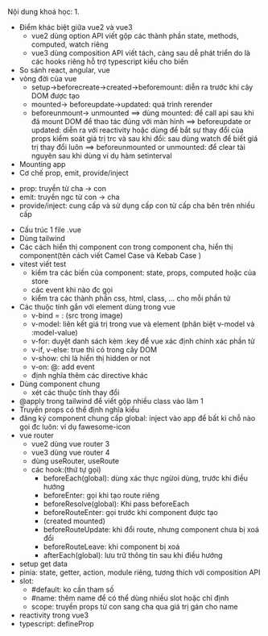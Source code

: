 Nội dung khoá học:
1.
- Điểm khác biệt giữa vue2 và vue3
  + vue2 dùng option API
  viết gộp các thành phần state, methods, computed, watch riêng
  + vue3 dùng composition API
  viết tách, càng sau dễ phát triển do là các hooks riêng
  hỗ trợ typescript kiểu cho biến
- So sánh react, angular, vue
- vòng đời của vue
  + setup->beforecreate->created->beforemount: diễn ra trước khi cây DOM được tạo
  + mounted-> beforeupdate->updated: quá trình rerender
  + beforeunmount-> unmounted
  ==> dùng mounted: để call api sau khi đã mount DOM để thao tác đúng với màn hình
  ==> beforeupdate or updated: diễn ra với reactivity hoặc dùng để bắt sự thay đổi của props kiểm soát giá trị trc và sau khi đổi: 
  sau dùng watch để biết giá trị thay đổi luôn
  ==> beforeunmounted or unmounted: để clear tài nguyên sau khi dùng ví dụ hàm setinterval
- Mounting app
- Cơ chế prop, emit, provide/inject
+ prop: truyền từ cha -> con 
+ emit: truyền ngc từ con -> cha
+ provide/inject: cung cấp và sử dụng cấp con từ cấp cha bên trên nhiều cấp
- Cấu trúc 1 file .vue 
- Dùng tailwind
- Các cách hiển thị component con trong component cha, hiển thị component(tên cách viết Camel Case và Kebab Case )
- vitest viết test
  + kiểm tra các biến của component: state, props, computed hoặc của store
  + các event khi nào đc gọi
  + kiểm tra các thành phần css, html, class, ... cho mỗi phần tử
- Các thuộc tính gắn với element dùng trong vue
  + v-bind = : (src trong image)
  + v-model: liên kết giá trị trong vue và element (phân biệt v-model và :model-value)
  + v-for: duyệt danh sách kèm :key để vue xác định chính xác phần tử
  + v-if, v-else: true thì có trong cây DOM
  + v-show: chỉ là hiển thị hidden or not
  + v-on: @: add event
  + định nghĩa thêm các directive khác
- Dùng component chung
  + xét các thuộc tính thay đổi
- @apply trong tailwind để viết gộp nhiều class vào làm 1
- Truyền props có thể định nghĩa kiểu
- đăng ký component chung cấp global: inject vào app để bất kì chỗ nào gọi đc luôn: ví dụ fawesome-icon
- vue router
  + vue2 dùng vue router 3
  + vue3 dùng vue router 4
  + dùng useRouter, useRoute
  + các hook:(thứ tự gọi)
    * beforeEach(global): dùng xác thực ngừoi dùng, trước khi điều hướng
    * beforeEnter: gọi khi tạo route riêng
    * beforeResolve(global): Khi pass beforeEach
    * beforeRouteEnter: gọi trước khi component được tạo
    * (created mounted)
    * beforeRouteUpdate: khi đổi route, nhưng component chưa bị xoá đổi
    * beforeRouteLeave: khi component bị xoá
    * afterEach(global): lưu trữ thông tin sau khi điều hướng
- setup get data
- pinia: state, getter, action, module riêng, tương thích với composition API 
- slot: 
  + #default: ko cần tham số
  + #name: thêm name để có thể dùng nhiều slot hoặc chỉ định
  + scope: truyền props từ con sang cha qua giá trị gán cho name
- reactivity trong vue3
- typescript: defineProp
